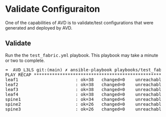 # Validate Configuraiton

One of the capabilities of AVD is to validate/test configurations that were generated and deployed by AVD. 

## Validate

Run the the <tt>test_fabric.yml</tt> playbook. This playbook may take a minute or two to complete. 

<pre>
➜  AVD_L3LS git:(main) ✗ ansible-playbook playbooks/test_fabric.yml
PLAY RECAP *************************************************************************************************************************************************************************************************
leaf1                      : ok=38   changed=0    unreachable=0    failed=0    skipped=4    rescued=0    ignored=0   
leaf2                      : ok=38   changed=0    unreachable=0    failed=0    skipped=4    rescued=0    ignored=0   
leaf3                      : ok=38   changed=0    unreachable=0    failed=0    skipped=4    rescued=0    ignored=0   
leaf4                      : ok=38   changed=0    unreachable=0    failed=0    skipped=4    rescued=0    ignored=0   
spine1                     : ok=34   changed=6    unreachable=0    failed=0    skipped=14   rescued=0    ignored=0   
spine2                     : ok=26   changed=0    unreachable=0    failed=0    skipped=14   rescued=0    ignored=0   
spine3                     : ok=26   changed=0    unreachable=0    failed=0    skipped=14   rescued=0    ignored=0   
</pre>



